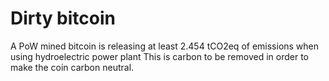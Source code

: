 ---
---
# Dirty bitcoin


A PoW mined bitcoin is releasing at least 2.454 tCO2eq of emissions when using hydroelectric power plant
This is carbon to be removed in order to make the coin carbon neutral.
